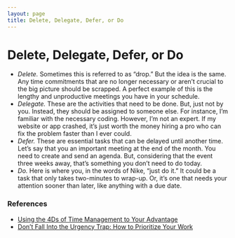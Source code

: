 ```yaml
---
layout: page
title: Delete, Delegate, Defer, or Do
---
```


# Delete, Delegate, Defer, or Do

- *Delete.* Sometimes this is referred to as “drop.” But the idea is the same. Any time commitments that are no longer necessary or aren’t crucial to the big picture should be scrapped. A perfect example of this is the lengthy and unproductive meetings you have in your schedule.
- *Delegate.* These are the activities that need to be done. But, just not by you. Instead, they should be assigned to someone else. For instance, I’m familiar with the necessary coding. However, I’m not an expert. If my website or app crashed, it’s just worth the money hiring a pro who can fix the problem faster than I ever could.
- *Defer.* These are essential tasks that can be delayed until another time. Let’s say that you an important meeting at the end of the month. You need to create and send an agenda. But, considering that the event three weeks away, that’s something you don’t need to do today.
- *Do.* Here is where you, in the words of Nike, “just do it.” It could be a task that only takes two-minutes to wrap-up. Or, it’s one that needs your attention sooner than later, like anything with a due date.

### References

- [Using the 4Ds of Time Management to Your Advantage](https://www.calendar.com/blog/using-the-4ds-of-time-management-to-your-advantage/)
- [Don’t Fall Into the Urgency Trap: How to Prioritize Your Work](https://medium.com/calendar/dont-fall-into-the-urgency-trap-how-to-prioritize-your-work-86685aa66679)
